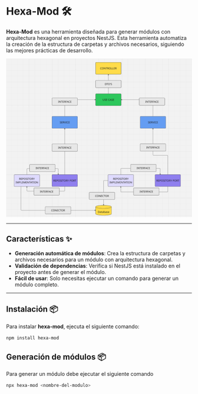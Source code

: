 # Hexa-Mod 🛠️

**Hexa-Mod** es una herramienta diseñada para generar módulos con arquitectura hexagonal en proyectos NestJS. Esta herramienta automatiza la creación de la estructura de carpetas y archivos necesarios, siguiendo las mejores prácticas de desarrollo.

![Cómo usar Hexa-Mod](structure.png)

---

## Características ✨

- **Generación automática de módulos**: Crea la estructura de carpetas y archivos necesarios para un módulo con arquitectura hexagonal.
- **Validación de dependencias**: Verifica si NestJS está instalado en el proyecto antes de generar el módulo.
- **Fácil de usar**: Solo necesitas ejecutar un comando para generar un módulo completo.

---

## Instalación 📦

Para instalar **hexa-mod**, ejecuta el siguiente comando:

```bash
npm install hexa-mod
```

## Generación de módulos 📦

Para generar un módulo debe ejecutar el siguiente comando

```bash
npx hexa-mod <nombre-del-modulo>
